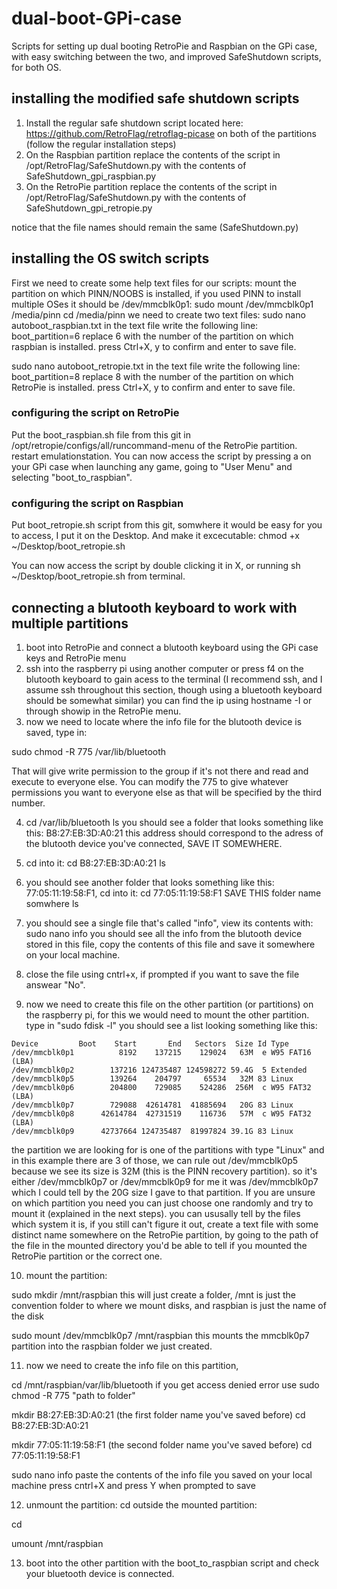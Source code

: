 # dual-boot-GPi-case
Scripts for setting up dual booting RetroPie and Raspbian on the GPi case, with easy switching between the two, and improved SafeShutdown scripts, for both OS.

## installing the modified safe shutdown scripts
1) Install the regular safe shutdown script located here: https://github.com/RetroFlag/retroflag-picase on both of the partitions (follow the regular installation steps)
2) On the Raspbian partition replace the contents of the script in /opt/RetroFlag/SafeShutdown.py with the contents of SafeShutdown_gpi_raspbian.py
3) On the RetroPie partition replace the contents of the script in /opt/RetroFlag/SafeShutdown.py with the contents of SafeShutdown_gpi_retropie.py

notice that the file names should remain the same (SafeShutdown.py)

## installing the OS switch scripts
First we need to create some help text files for our scripts:
mount the partition on which PINN/NOOBS is installed, if you used PINN to install multiple OSes it should be /dev/mmcblk0p1:
sudo mount /dev/mmcblk0p1 /media/pinn
cd /media/pinn
we need to create two text files:
sudo nano autoboot_raspbian.txt
in the text file write the following line: boot_partition=6
replace 6 with the number of the partition on which raspbian is installed.
press Ctrl+X, y to confirm and enter to save file.

sudo nano autoboot_retropie.txt
in the text file write the following line: boot_partition=8
replace 8 with the number of the partition on which RetroPie is installed.
press Ctrl+X, y to confirm and enter to save file.

### configuring the script on RetroPie
Put the boot_raspbian.sh file from this git in /opt/retropie/configs/all/runcommand-menu of the RetroPie partition.
restart emulationstation.
You can now access the script by pressing a on your GPi case when launching any game, going to "User Menu" and selecting "boot_to_raspbian".

### configuring the script on Raspbian
Put boot_retropie.sh script from this git, somwhere it would be easy for you to access, I put it on the Desktop. And make it excecutable:
chmod +x ~/Desktop/boot_retropie.sh

You can now access the script by double clicking it in X, or running sh ~/Desktop/boot_retropie.sh from terminal.

## connecting a blutooth keyboard to work with multiple partitions
1) boot into RetroPie and connect a blutooth keyboard using the GPi case keys and RetroPie menu
2) ssh into the raspberry pi using another computer or press f4 on the blutooth keyboard to gain acess to the terminal (I recommend ssh, and I assume ssh throughout this section, though using a bluetooth keyboard should be somewhat similar)
you can find the ip using hostname -I or through showip in the RetroPie menu. 
3) now we need to locate where the info file for the blutooth device is saved, type in: 

sudo chmod -R 775 /var/lib/bluetooth

That will give write permission to the group if it's not there and read and execute to everyone else. You can modify the 775 to give whatever permissions you want to everyone else as that will be specified by the third number.

4) cd /var/lib/bluetooth
ls
you should see a folder that looks something like this: 
B8:27:EB:3D:A0:21 this address should correspond to the adress of the blutooth device you've connected, SAVE IT SOMEWHERE.

5) cd into it: 
cd B8:27:EB:3D:A0:21
ls
6) you should see another folder that looks something like this: 77:05:11:19:58:F1, cd into it:
cd 77:05:11:19:58:F1
SAVE THIS folder name somwhere
ls
7) you should see a single file that's called "info", view its contents with:
sudo nano info
you should see all the info from the blutooth device stored in this file, copy the contents of this file and save it somewhere on your local machine.

8) close the file using cntrl+x, if prompted if you want to save the file answear "No".

9) now we need to create this file on the other partition (or partitions) on the raspberry pi, for this we would need to mount the other partition.
type in "sudo fdisk -l" you should see a list looking something like this:

~~~
Device         Boot    Start       End   Sectors  Size Id Type
/dev/mmcblk0p1          8192    137215    129024   63M  e W95 FAT16 (LBA)
/dev/mmcblk0p2        137216 124735487 124598272 59.4G  5 Extended
/dev/mmcblk0p5        139264    204797     65534   32M 83 Linux
/dev/mmcblk0p6        204800    729085    524286  256M  c W95 FAT32 (LBA)
/dev/mmcblk0p7        729088  42614781  41885694   20G 83 Linux
/dev/mmcblk0p8      42614784  42731519    116736   57M  c W95 FAT32 (LBA)
/dev/mmcblk0p9      42737664 124735487  81997824 39.1G 83 Linux
~~~

the partition we are looking for is one of the partitions with type "Linux" and in this example there are 3 of those, we can rule out /dev/mmcblk0p5 because we see its size is 32M (this is the PINN recovery partition).
so it's either /dev/mmcblk0p7 or /dev/mmcblk0p9 for me it was /dev/mmcblk0p7 which I could tell by the 20G size I gave to that partition. If you are unsure on which partition you need you can just choose one randomly and try to mount it (explained in the next steps). you can ususally tell by the files which system it is, if you still can't figure it out, create a text file with some distinct name somewhere on the RetroPie partition, by going to the path of the file in the mounted directory you'd be able to tell if you mounted the RetroPie partition or the correct one.

10) mount the partition:

sudo mkdir /mnt/raspbian
this will just create a folder, /mnt is just the convention folder to where we mount disks, and raspbian is just the name of the disk

sudo mount /dev/mmcblk0p7 /mnt/raspbian
this mounts the mmcblk0p7 partition into the raspbian folder we just created.

11) now we need to create the info file on this partition,

cd /mnt/raspbian/var/lib/bluetooth
if you get access denied error use sudo chmod -R 775 "path to folder"

mkdir B8:27:EB:3D:A0:21 (the first folder name you've saved before)
cd B8:27:EB:3D:A0:21

mkdir 77:05:11:19:58:F1 (the second folder name you've saved before)
cd 77:05:11:19:58:F1

sudo nano info
paste the contents of the info file you saved on your local machine
press cntrl+X
and press Y when prompted to save

12) unmount the partition:
cd outside the mounted partition:

cd

umount /mnt/raspbian

13) boot into the other partition with the boot_to_raspbian script and check your bluetooth device is connected.
